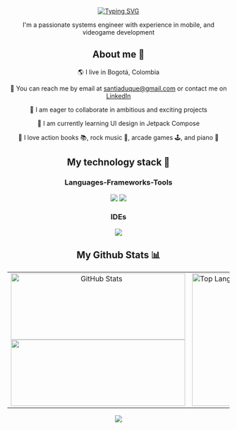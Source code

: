 <div align="center">
  <a href="https://git.io/typing-svg"><img src="https://readme-typing-svg.demolab.com?font=Ubuntu&size=35&pause=1000&color=F7F7F7&background=37CCFF00&center=true&vCenter=true&repeat=false&width=500&height=70&lines=Hello+there!+%F0%9F%91%8B;I'm+Santiago+Gallo+Jaimes;Welcome+to+my+Github+Page" alt="Typing SVG" /></a>
  <p> I'm a passionate systems engineer with experience in mobile, and videogame development</p>
</div>
<div align="center">
  <h2>About me 🌟</h2>
  <p> 🌎 I live in Bogotá, Colombia</p>
  <p> 📧 You can reach me by email at <a href="mailto:santiaduque@gmail.com">santiaduque@gmail.com</a> or contact me on  <a href="https://www.linkedin.com/in/santiago-gallo-jaimes"/>LinkedIn</a></p>
  <p> 🚀 I am eager to collaborate in ambitious and exciting projects</p>
  <p> 🧠 I am currently learning UI design in Jetpack Compose</p>
  <p> 🧩 I love action books 📚, rock music 🎸, arcade games 🕹️, and piano 🎹</p>
</div>
<div align="center">
    <h2 >My technology stack 🧰</h2>
    <h3> Languages-Frameworks-Tools</h3>
    <img src="https://skillicons.dev/icons?i=cpp,java,python,kotlin,cs,html,css,javascript,r,ts,spring,angular" />
    <img src="https://skillicons.dev/icons?i=firebase,unity,unreal,figma,postman,gradle,maven,git,github,mysql,mongo" />
    <h3> IDEs</h3>
    <img src="https://skillicons.dev/icons?i=androidstudio,visualstudio,vscode,idea,pycharm,eclipse&perline=6"/>
</div>
<div align="center">
  <h2>My Github Stats 📊</h2>
  <table>
    <tr>
      <td>
        <div align="center">
            <picture>
              <source
                srcset="https://github-readme-stats.vercel.app/api?username=kironstylo&show_icons=true&theme=holi&rank_icon=github&card_width=495"
                media="(prefers-color-scheme: dark)"
              />
              <source
                srcset="https://github-readme-stats.vercel.app/api?username=kironstylo&show_icons=true&theme=swift&rank_icon=github&card_width=495"
                media="(prefers-color-scheme: light), (prefers-color-scheme: no-preference)"
              />
              <img src="https://github-readme-stats.vercel.app/api?username=kironstylo&rank_icon=github&show_icons=true" height="150" width="395"alt="GitHub Stats" />
            </picture>
             <picture>
              <source
                srcset="https://streak-stats.demolab.com?user=kironstylo&theme=holi-theme"
                media="(prefers-color-scheme: dark)"
              />
              <source
                srcset="https://streak-stats.demolab.com?user=kironstylo&theme=swift"
                media="(prefers-color-scheme: light), (prefers-color-scheme: no-preference)"
              />
               <img src="https://streak-stats.demolab.com?user=kironstylo&theme=holi-theme" height="150" width="395"/>
            </picture>
          </td>
        </div>
      <td>
        <picture>
          <source
            srcset="https://github-readme-stats.vercel.app/api/top-langs/?username=kironstylo&layout=donut&theme=holi&langs_count=6"
            media="(prefers-color-scheme: dark)"
          />
          <source
            srcset="https://github-readme-stats.vercel.app/api/top-langs/?username=kironstylo&layout=donut&theme=swift&langs_count=6"
            media="(prefers-color-scheme: light), (prefers-color-scheme: no-preference)"
          />
          <img src="https://github-readme-stats.vercel.app/api/top-langs/?username=kironstylo&layout=donut&langs_count=6" height="300" width="600" alt="Top Languages" />
        </picture>
      </td>
    </tr>
  </table>
  <div align="center">
    <img src="https://github.com/user-attachments/assets/6cc4c97a-31ad-4933-a30b-ae91364194fc"/>
  </div>
</div>









